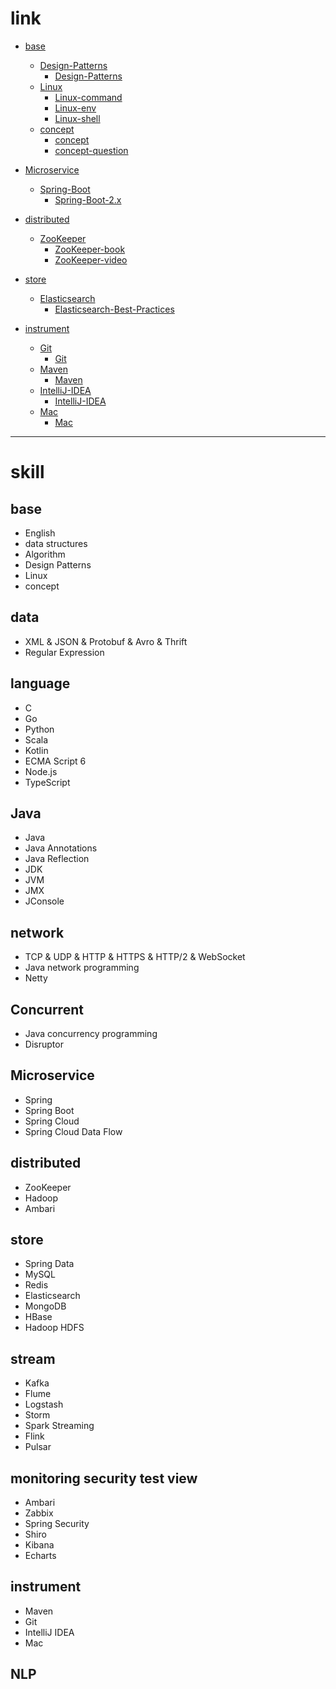 # link

- [base](https://github.com/zozospider/note/tree/master/base)
  - [Design-Patterns](https://github.com/zozospider/note/tree/master/base/Design-Patterns)
    - [Design-Patterns](https://github.com/zozospider/note/blob/master/base/Design-Patterns/Design-Patterns.md)
  - [Linux](https://github.com/zozospider/note/tree/master/base/Linux)
    - [Linux-command](https://github.com/zozospider/note/blob/master/base/Linux/Linux-command.md)
    - [Linux-env](https://github.com/zozospider/note/blob/master/base/Linux/Linux-env.md)
    - [Linux-shell](https://github.com/zozospider/note/blob/master/base/Linux/Linux-shell.md)
  - [concept](https://github.com/zozospider/note/tree/master/base/concept)
    - [concept](https://github.com/zozospider/note/blob/master/base/concept/concept.md)
    - [concept-question](https://github.com/zozospider/note/blob/master/base/concept/concept-question.md)

- [Microservice](https://github.com/zozospider/note/tree/master/Microservice)
  - [Spring-Boot](https://github.com/zozospider/note/tree/master/Microservice/Spring-Boot)
    - [Spring-Boot-2.x](https://github.com/zozospider/note/blob/master/Microservice/Spring-Boot/Spring-Boot-2.x.md)

- [distributed](https://github.com/zozospider/note/tree/master/distributed)
  - [ZooKeeper](https://github.com/zozospider/note/tree/master/distributed/ZooKeeper)
    - [ZooKeeper-book](https://github.com/zozospider/note/blob/master/distributed/ZooKeeper/ZooKeeper-book.md)
    - [ZooKeeper-video](https://github.com/zozospider/note/blob/master/distributed/ZooKeeper/ZooKeeper-video.md)

- [store](https://github.com/zozospider/note/tree/master/store)
  - [Elasticsearch](https://github.com/zozospider/note/tree/master/store/Elasticsearch)
    - [Elasticsearch-Best-Practices](https://github.com/zozospider/note/blob/master/store/Elasticsearch/Elasticsearch-Best-Practices.md)

- [instrument](https://github.com/zozospider/note/tree/master/instrument)
  - [Git](https://github.com/zozospider/note/tree/master/instrument/Git)
    - [Git](https://github.com/zozospider/note/blob/master/instrument/Git/Git.md)
  - [Maven](https://github.com/zozospider/note/tree/master/instrument/Maven)
    - [Maven](https://github.com/zozospider/note/blob/master/instrument/Maven/Maven.md)
  - [IntelliJ-IDEA](https://github.com/zozospider/note/tree/master/instrument/IntelliJ-IDEA)
    - [IntelliJ-IDEA](https://github.com/zozospider/note/blob/master/instrument/IntelliJ-IDEA/IntelliJ-IDEA.md)
  - [Mac](https://github.com/zozospider/note/tree/master/instrument/Mac)
    - [Mac](https://github.com/zozospider/note/blob/master/instrument/Mac/Mac.md)

---

# skill

## base
* English
* data structures
* Algorithm
* Design Patterns
* Linux
* concept

## data
* XML & JSON & Protobuf & Avro & Thrift
* Regular Expression

## language
* C
* Go
* Python
* Scala
* Kotlin
* ECMA Script 6
* Node.js
* TypeScript

## Java
* Java
* Java Annotations
* Java Reflection
* JDK
* JVM
* JMX
* JConsole

## network
* TCP & UDP & HTTP & HTTPS & HTTP/2 & WebSocket
* Java network programming
* Netty

## Concurrent
* Java concurrency programming
* Disruptor

## Microservice
* Spring
* Spring Boot
* Spring Cloud
* Spring Cloud Data Flow

## distributed
* ZooKeeper
* Hadoop
* Ambari

## store
* Spring Data
* MySQL
* Redis
* Elasticsearch
* MongoDB
* HBase
* Hadoop HDFS

## stream
* Kafka
* Flume
* Logstash
* Storm
* Spark Streaming
* Flink
* Pulsar

## monitoring security test view
* Ambari
* Zabbix
* Spring Security
* Shiro
* Kibana
* Echarts

## instrument
* Maven
* Git
* IntelliJ IDEA
* Mac

## NLP
